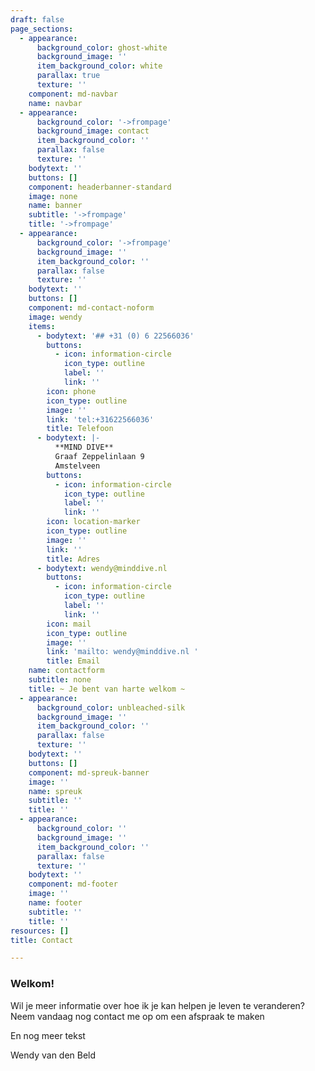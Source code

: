 ```yaml
---
draft: false
page_sections:
  - appearance:
      background_color: ghost-white
      background_image: ''
      item_background_color: white
      parallax: true
      texture: ''
    component: md-navbar
    name: navbar
  - appearance:
      background_color: '->frompage'
      background_image: contact
      item_background_color: ''
      parallax: false
      texture: ''
    bodytext: ''
    buttons: []
    component: headerbanner-standard
    image: none
    name: banner
    subtitle: '->frompage'
    title: '->frompage'
  - appearance:
      background_color: '->frompage'
      background_image: ''
      item_background_color: ''
      parallax: false
      texture: ''
    bodytext: ''
    buttons: []
    component: md-contact-noform
    image: wendy
    items:
      - bodytext: '## +31 (0) 6 22566036'
        buttons:
          - icon: information-circle
            icon_type: outline
            label: ''
            link: ''
        icon: phone
        icon_type: outline
        image: ''
        link: 'tel:+31622566036'
        title: Telefoon
      - bodytext: |-
          **MIND DIVE**
          Graaf Zeppelinlaan 9
          Amstelveen
        buttons:
          - icon: information-circle
            icon_type: outline
            label: ''
            link: ''
        icon: location-marker
        icon_type: outline
        image: ''
        link: ''
        title: Adres
      - bodytext: wendy@minddive.nl
        buttons:
          - icon: information-circle
            icon_type: outline
            label: ''
            link: ''
        icon: mail
        icon_type: outline
        image: ''
        link: 'mailto: wendy@minddive.nl '
        title: Email
    name: contactform
    subtitle: none
    title: ~ Je bent van harte welkom ~
  - appearance:
      background_color: unbleached-silk
      background_image: ''
      item_background_color: ''
      parallax: false
      texture: ''
    bodytext: ''
    buttons: []
    component: md-spreuk-banner
    image: ''
    name: spreuk
    subtitle: ''
    title: ''
  - appearance:
      background_color: ''
      background_image: ''
      item_background_color: ''
      parallax: false
      texture: ''
    bodytext: ''
    component: md-footer
    image: ''
    name: footer
    subtitle: ''
    title: ''
resources: []
title: Contact

---
```


### Welkom!

Wil je meer informatie over hoe ik je kan helpen je leven te veranderen?
Neem vandaag nog contact me op om een afspraak te maken

En nog meer tekst

Wendy van den Beld
